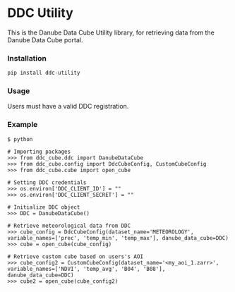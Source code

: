 # DDC Utility

This is the Danube Data Cube Utility library, for retrieving data from the Danube Data Cube portal.

### Installation

```bash
pip install ddc-utility
```

### Usage

Users must have a valid DDC registration.

### Example
```
$ python

# Importing packages
>>> from ddc_cube.ddc import DanubeDataCube
>>> from ddc_cube.config import DdcCubeConfig, CustomCubeConfig
>>> from ddc_cube.cube import open_cube

# Setting DDC credentials
>>> os.environ['DDC_CLIENT_ID'] = ""
>>> os.environ['DDC_CLIENT_SECRET'] = ""

# Initialize DDC object 
>>> DDC = DanubeDataCube()

# Retrieve meteorological data from DDC
>>> cube_config = DdcCubeConfig(dataset_name='METEOROLOGY', variable_names=['prec', 'temp_min', 'temp_max'], danube_data_cube=DDC)
>>> cube = open_cube(cube_config)

# Retrieve custom cube based on users's AOI
>>> cube_config2 = CustomCubeConfig(dataset_name='<my_aoi_1.zarr>', variable_names=['NDVI', 'temp_avg', 'B04', 'B08'], danube_data_cube=DDC)
>>> cube2 = open_cube(cube_config2)

```
